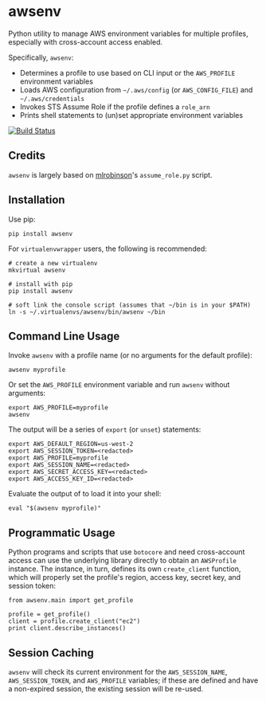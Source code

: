 # awsenv

Python utility to manage AWS environment variables for multiple profiles,
especially with cross-account access enabled.

Specifically, `awsenv`:

 - Determines a profile to use based on CLI input or the `AWS_PROFILE` environment variables
 - Loads AWS configuration from `~/.aws/config` (or `AWS_CONFIG_FILE`) and `~/.aws/credentials`
 - Invokes STS Assume Role if the profile defines a `role_arn`
 - Prints shell statements to (un)set appropriate environment variables

[![Build Status](https://travis-ci.org/locationlabs/awsenv.png)](https://travis-ci.org/locationlabs/awsenv)


## Credits

`awsenv` is largely based on [mlrobinson]()'s `assume_role.py` script.

 [mlrobinson]: https://gist.github.com/mlrobinson/944fd0e2ad4926ba71c9


## Installation

Use pip:

    pip install awsenv


For `virtualenvwrapper` users, the following is recommended:

    # create a new virtualenv
    mkvirtual awsenv
    
    # install with pip
    pip install awsenv

    # soft link the console script (assumes that ~/bin is in your $PATH)
    ln -s ~/.virtualenvs/awsenv/bin/awsenv ~/bin


## Command Line Usage

Invoke `awsenv` with a profile name (or no arguments for the default profile):

    awsenv myprofile

Or set the `AWS_PROFILE` environment variable and run `awsenv` without arguments:

    export AWS_PROFILE=myprofile
    awsenv

The output will be a series of `export` (or `unset`) statements:

    export AWS_DEFAULT_REGION=us-west-2
    export AWS_SESSION_TOKEN=<redacted>
    export AWS_PROFILE=myprofile
    export AWS_SESSION_NAME=<redacted>
    export AWS_SECRET_ACCESS_KEY=<redacted>
    export AWS_ACCESS_KEY_ID=<redacted>

Evaluate the output of to load it into your shell:

    eval "$(awsenv myprofile)"


## Programmatic Usage

Python programs and scripts that use `botocore` and need cross-account access can use the
underlying library directly to obtain an `AWSProfile` instance. The instance, in turn,
defines its own `create_client` function, which will properly set the profile's region,
access key, secret key, and session token:

    from awsenv.main import get_profile

    profile = get_profile()
    client = profile.create_client("ec2")
    print client.describe_instances()


## Session Caching

`awsenv` will check its current environment for the `AWS_SESSION_NAME`, `AWS_SESSION_TOKEN`,
and `AWS_PROFILE` variables; if these are defined and have a non-expired session, the existing
session will be re-used.
